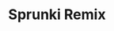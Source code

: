 ---
slug: sprunki-remix-2226
title: Sprunki Remix
description: "Sprunki Remix is an exciting online game. Play for free directly in your browser!"
icon: /images/popular_mods/Sprunki Remix.png
url: https://scratch.mit.edu/projects/1066843673/embed
previewImage: /images/popular_mods/Sprunki Remix.png
type: popular mods

# SEO配置
seo:
  title: "Sprunki Remix - Play Free Online Game | Fun Browser Games"
  description: "Sprunki Remix - Play this fun online game for free in your browser. No download required!"
  ogImage: "/images/popular_mods/Sprunki Remix.png"
  keywords: "sprunki-remix-2226, online game, browser game, free game, popular mods game, play online"

videoUrls:
  - https://www.youtube.com/embed/example1
  - https://www.youtube.com/embed/example2

whyPlay:
  title: "Why Play Sprunki Remix?"
  items:
    - "Immersive Gameplay: Sprunki Remix offers an engaging and immersive gaming experience that will keep you entertained for hours"
    - "Challenging Levels: Test your skills with increasingly difficult challenges and obstacles"
    - "Beautiful Graphics: Enjoy stunning visuals and smooth animations that bring the game world to life"
    - "Regular Updates: New content and features are added regularly to keep the game fresh and exciting"
    - "Free to Play: Experience all the fun without spending a penny"
    - "Community Features: Connect with other players, share strategies, and compete for high scores"
    - "Cross-Platform: Play on any device with a web browser, no downloads required"

features:
  title: "Key Features of Sprunki Remix"
  image: "/images/popular_mods/Sprunki Remix.png"
  items:
    - "Intuitive Controls: Easy to learn controls make Sprunki Remix accessible for players of all skill levels"
    - "Multiple Game Modes: Enjoy various gameplay options that provide different challenges and experiences"
    - "Character Customization: Personalize your gaming experience with unique characters and items"
    - "Achievement System: Complete special tasks to earn rewards and recognition"
    - "Leaderboards: Compete with players worldwide and see who can achieve the highest scores"

characteristics:
  title: "Game Characteristics"
  image: "/images/popular_mods/Sprunki Remix.png"
  items:
    - "Genre: Popular mods game with elements of strategy and skill"
    - "Difficulty: Suitable for both casual gamers and those seeking a challenge"
    - "Play Time: Quick sessions or extended gameplay, depending on your preference"
    - "Art Style: Vibrant and engaging visuals that enhance the gaming experience"
    - "Sound Design: Immersive audio that complements the gameplay perfectly"

info: "Sprunki Remix is an exciting online game that offers players a unique and engaging gaming experience. With its intuitive controls, stunning visuals, and challenging gameplay, Sprunki Remix provides hours of entertainment for players of all ages and skill levels. Whether you're looking for a quick gaming session during a break or an extended play session, Sprunki Remix delivers an immersive experience that will keep you coming back for more. The game features multiple levels of increasing difficulty, ensuring that players are constantly challenged as they progress. With regular updates adding new content and features, Sprunki Remix remains fresh and exciting, providing endless entertainment options for its growing community of players."

howToPlayIntro: "Welcome to Sprunki Remix! This guide will walk you through the basics and help you master the game. Whether you're a beginner or looking to improve your skills, these tips and instructions will enhance your gaming experience."

howToPlaySteps:
  - title: "Getting Started"
    description: "Begin your Sprunki Remix adventure by familiarizing yourself with the controls. Use your keyboard or mouse to navigate through the game interface. The tutorial will guide you through the basic mechanics and help you understand the objectives."
  - title: "Understanding the Objectives"
    description: "In Sprunki Remix, your main goal is to progress through levels by completing specific objectives. Each level presents unique challenges that require different strategies and approaches."
  - title: "Mastering the Controls"
    description: "Practice using the controls to improve your precision and reaction time. Sprunki Remix requires quick reflexes and strategic thinking to overcome obstacles and defeat opponents."
  - title: "Utilizing Power-ups"
    description: "Collect power-ups throughout the game to enhance your abilities and overcome difficult challenges. Each power-up offers unique advantages that can be crucial for success."
  - title: "Developing Strategies"
    description: "As you progress in Sprunki Remix, develop effective strategies for different scenarios. Analyze patterns, anticipate challenges, and adapt your approach to maximize your performance."

faq:
  title: "Frequently Asked Questions about Sprunki Remix"
  items:
    - question: "Is Sprunki Remix free to play?"
      answer: "Yes, Sprunki Remix is completely free to play directly in your web browser. No downloads or purchases are required to enjoy the full game experience."
    - question: "Can I play Sprunki Remix on mobile devices?"
      answer: "Yes, Sprunki Remix is optimized for both desktop and mobile play. You can enjoy the game on any device with a web browser and internet connection."
    - question: "Are there any in-game purchases?"
      answer: "While Sprunki Remix is free to play, there may be optional in-game purchases available for cosmetic items or additional features that don't affect core gameplay."
    - question: "How often is Sprunki Remix updated?"
      answer: "The developers regularly update Sprunki Remix with new content, features, and improvements based on player feedback and game performance."
    - question: "Can I play Sprunki Remix offline?"
      answer: "Currently, Sprunki Remix requires an internet connection to play as it's a browser-based online game."
    - question: "Is Sprunki Remix suitable for children?"
      answer: "Yes, Sprunki Remix is designed to be family-friendly and suitable for players of all ages."
    - question: "How do I report bugs or issues?"
      answer: "If you encounter any problems while playing Sprunki Remix, you can report them through the game's support page or contact the developers directly through their website."
    - question: "Still Have Questions?"
      answer: "If you have additional questions about Sprunki Remix that aren't covered in this FAQ, please visit our support center or contact our customer service team for assistance."
---